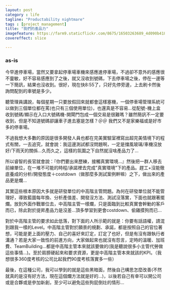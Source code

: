 ```yaml
---
layout: postcategory : life 
tagline: "Productability nightmare"
tags : [project management] 
title: "我們的產品力"
imagefeature: https://farm9.staticflickr.com/8675/16503263689_4d090b4187_h.jpg
covereffect: slice

---
```


### as-is

今早進停車場，當然又要拿起停車場車機來感應進停車場，不過卻不意外的感應很不靈敏，好不容易感應到了之後，就又沒收到號碼，下去停車場之後，停在一邊等一下簡訊，結果也沒收到。很好，現在快8:55了，只好先停旁邊，上去刷卡然後詢問配到的車號是多少。

聽管理員講說，每個星期一只要放假回來就都會這樣塞機，一個停車場管理系統可以做到三個單位都在罵(也只有三個使用單位)，也還真是不容易...從配號-機上盒收到號碼/顯示在入口大號碼機-開閘門包成一個交易是很難嗎？雖然簡訊不一定要收到，但是不知道號碼卻讓車子進去塞是怎樣？＠＠ 我們又不是家樂福或是好市多的停車場。

不過我想大多數的原因是很多開發人員也都在完美實驗室裡寫出超完美情境下的程式有關，一去追究，就會說：我這邊測試都沒問題啊，一定是擋風玻璃/車機沒放好/下雨天的關係...久而久之，這樣的氛圍之下自然就沒啥產品力了...

所以睿智的長官就會說：『你們要出來歷練，接觸真實環境...』然後把一群人移去前線單位，在一堆不可能的時程/承諾裡去完成"真實環境"下的產品。趕工+沒能徹底養成的分析/開發態度＋costdown（做那麼多測試案例幹嘛）之下，做出來的產品更是爛...

其實這些根本原因大多就是研發單位的中高階主管問題。為何在研發單位就不能管理好，導致藍圖每年換、分析產值差、開發沒方法、測試沒落實，下面也就跟著擺爛。放到外面作戰單位去，中高階主管一樣爛，只是面臨到比較真實會幹勦的客戶而已，除此對於提昇產品力是沒差...頂多學習到更會costdown、偷雞摸狗而已...

對於中高階主管的要求如此低落，對下面的人所示範的就是：你要有話語權，請混到跟我一樣的Level。中高階主管對於願景的規劃、承諾，都是按照自己的官位著想，可能是更上面的壓力、自己的喜好來訂定，訂定了也好，但是有沒有跟執行者溝通？若是大家一致性的前進方向，大家做起來也就沒有怨言，定時的溫暖、加班費、TeamBuilding...都是中高階主管本來就該要做的(我是聽說很多小主管代勞做這些事情...)。至於肩膀硬起來和要求資源，更是中高階主管本來就該的KPI。（我想很多360度考核的公司比起我們90度考核落實多一些）

最後，在這種公司，我可以學到的就是這些黑暗面，然後自己構思怎麼改善(不然就真的是沒有好方法，現在這個爛方法就是好的...)，以後若自己有幸可以開公司或是合夥或是參加新創，至少可以避免這些狗屁倒灶的情形...
